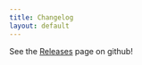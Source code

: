 ```yaml
---
title: Changelog
layout: default
---
```

See the [Releases](https://github.com/rlabrecque/Steamworks.NET/releases) page on github!
